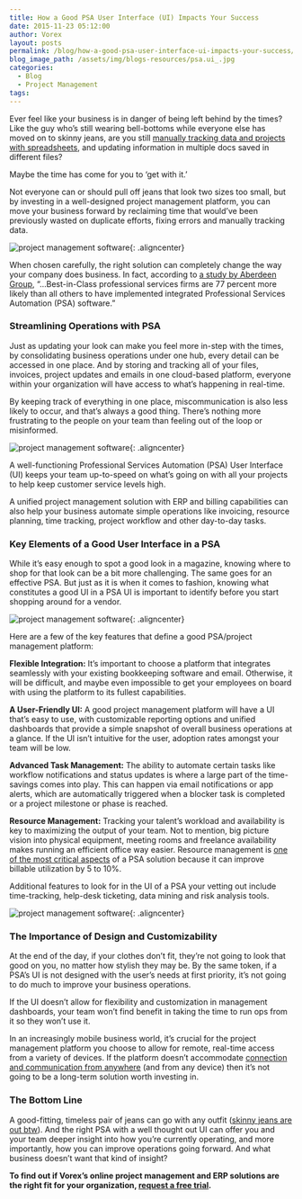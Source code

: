 ```yaml
---
title: How a Good PSA User Interface (UI) Impacts Your Success
date: 2015-11-23 05:12:00
author: Vorex
layout: posts
permalink: /blog/how-a-good-psa-user-interface-ui-impacts-your-success/
blog_image_path: /assets/img/blogs-resources/psa.ui_.jpg
categories:
  - Blog
  - Project Management
tags:  
---
```



Ever feel like your business is in danger of being left behind by the times? Like the guy who’s still wearing bell-bottoms while everyone else has moved on to skinny jeans, are you still [manually tracking data and projects with spreadsheets](http://www.vorex.com/step-away-from-the-spreadsheets-how-diy-business-tracking-is-a-business-fail/), and updating information in multiple docs saved in different files?

Maybe the time has come for you to ‘get with it.’
<!--more-->

Not everyone can or should pull off jeans that look two sizes too small, but by investing in a well-designed project management platform, you can move your business forward by reclaiming time that would’ve been previously wasted on duplicate efforts, fixing errors and manually tracking data.

![project management software](https://media.giphy.com/media/OA2OCgZMinUqI/giphy.gif){: .aligncenter}

When chosen carefully, the right solution can completely change the way your company does business. In fact, according to [a study by Aberdeen Group](http://aberdeen.com/research/8396/ra-professional-services-automation/content.aspx#sthash.0ap9boZ4.dpuf), “…Best-in-Class professional services firms are 77 percent more likely than all others to have implemented integrated Professional Services Automation (PSA) software.”

### Streamlining Operations with PSA

Just as updating your look can make you feel more in-step with the times, by consolidating business operations under one hub, every detail can be accessed in one place. And by storing and tracking all of your files, invoices, project updates and emails in one cloud-based platform, everyone within your organization will have access to what’s happening in real-time.

By keeping track of everything in one place, miscommunication is also less likely to occur, and that’s always a good thing. There’s nothing more frustrating to the people on your team than feeling out of the loop or misinformed.

![project management software](https://media.giphy.com/media/glmRyiSI3v5E4/giphy.gif){: .aligncenter}

A well-functioning Professional Services Automation (PSA) User Interface (UI) keeps your team up-to-speed on what’s going on with all your projects to help keep customer service levels high.

A unified project management solution with ERP and billing capabilities can also help your business automate simple operations like invoicing, resource planning, time tracking, project workflow and other day-to-day tasks.

### Key Elements of a Good User Interface in a PSA

While it’s easy enough to spot a good look in a magazine, knowing where to shop for that look can be a bit more challenging. The same goes for an effective PSA. But just as it is when it comes to fashion, knowing what constitutes a good UI in a PSA UI is important to identify before you start shopping around for a vendor.

![project management software](https://media.giphy.com/media/6pqE6cOI66xu8/giphy.gif){: .aligncenter}

Here are a few of the key features that define a good PSA/project management platform:

**Flexible Integration:** It’s important to choose a platform that integrates seamlessly with your existing bookkeeping software and email. Otherwise, it will be difficult, and maybe even impossible to get your employees on board with using the platform to its fullest capabilities.

**A User-Friendly UI:** A good project management platform will have a UI that’s easy to use, with customizable reporting options and unified dashboards that provide a simple snapshot of overall business operations at a glance. If the UI isn’t intuitive for the user, adoption rates amongst your team will be low.

**Advanced Task Management:** The ability to automate certain tasks like workflow notifications and status updates is where a large part of the time-savings comes into play. This can happen via email notifications or app alerts, which are automatically triggered when a blocker task is completed or a project milestone or phase is reached.

**Resource Management:** Tracking your talent’s workload and availability is key to maximizing the output of your team. Not to mention, big picture vision into physical equipment, meeting rooms and freelance availability makes running an efficient office way easier. Resource management is [one of the most critical aspects](http://spiresearch.com/downloads/whitepapers/evaluating-psa-white-paper.pdf) of a PSA solution because it can improve billable utilization by 5 to 10%.

Additional features to look for in the UI of a PSA your vetting out include time-tracking, help-desk ticketing, data mining and risk analysis tools.

![project management software](https://media.giphy.com/media/4fhJDPnkfEcmc/giphy.gif){: .aligncenter}

### The Importance of Design and Customizability

At the end of the day, if your clothes don’t fit, they’re not going to look that good on you, no matter how stylish they may be. By the same token, if a PSA’s UI is not designed with the user’s needs at first priority, it’s not going to do much to improve your business operations.

If the UI doesn’t allow for flexibility and customization in management dashboards, your team won’t find benefit in taking the time to run ops from it so they won’t use it.

In an increasingly mobile business world, it’s crucial for the project management platform you choose to allow for remote, real-time access from a variety of devices. If the platform doesn’t accommodate [connection and communication from anywhere](http://spiresearch.com/downloads/whitepapers/evaluating-psa-white-paper.pdf) (and from any device) then it’s not going to be a long-term solution worth investing in.

### The Bottom Line

A good-fitting, timeless pair of jeans can go with any outfit ([skinny jeans are out btw](http://mashable.com/2015/10/28/skinny-jeans-dead/)). And the right PSA with a well thought out UI can offer you and your team deeper insight into how you’re currently operating, and more importantly, how you can improve operations going forward. And what business doesn’t want that kind of insight?

**To find out if Vorex’s online project management and ERP solutions are the right fit for your organization, [request a free trial](http://www.vorex.com/free-trial/).**
